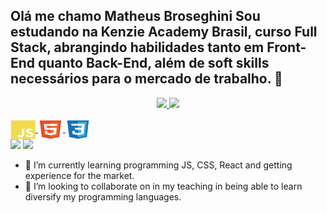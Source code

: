 <h2>Olá me chamo Matheus Broseghini 
Sou estudando na Kenzie Academy Brasil, curso Full Stack, abrangindo habilidades tanto em Front-End quanto Back-End, além de soft skills necessários para o mercado de trabalho. 👋</h2>

<div align="center">
  <a href="https://github.com/Broseghini/Broseghini">
  <img height="180em" src="https://github-readme-stats.vercel.app/api?username=Broseghini&show_icons=true&theme=draculak&include_all_commits=true&count_private=true"/>
  <img height="180em" src="https://github-readme-stats.vercel.app/api/top-langs/?username=Broseghini&layout=compact&langs_count=7&theme=dracula"/>
</div>

<div style="display: inline_block"><br>
  <img align="center" alt="Broseghini-Js" height="30" width="40" src="https://raw.githubusercontent.com/devicons/devicon/master/icons/javascript/javascript-plain.svg">
  <img align="center" alt="Broseghini-HTML" height="30" width="40" src="https://raw.githubusercontent.com/devicons/devicon/master/icons/html5/html5-original.svg">
  <img align="center" alt="Broseghini-CSS" height="30" width="40" src="https://raw.githubusercontent.com/devicons/devicon/master/icons/css3/css3-original.svg">
</div>

<div>
  <a href="https://www.instagram.com/mths_brg/" target="_blank"><img src="https://img.shields.io/badge/-Instagram-%23E4405F?style=for-the-badge&logo=instagram&logoColor=white" target="_blank"></a>
<a href="https://www.linkedin.com/in/matheus-broseghini/" target="_blank"><img src="https://img.shields.io/badge/-LinkedIn-%230077B5?style=for-the-badge&logo=linkedin&logoColor=white" target="_blank"></a> 
</div>


- 🌱 I’m currently learning programming JS, CSS, React and getting experience for the market.
- 👯 I’m looking to collaborate on in my teaching in being able to learn diversify my programming languages.
